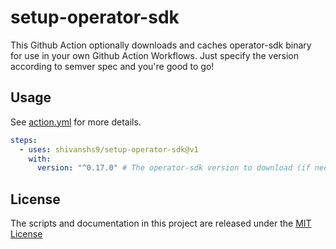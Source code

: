 # setup-operator-sdk

This Github Action optionally downloads and caches operator-sdk binary for use in your own Github Action Workflows.
Just specify the version according to semver spec and you're good to go!

## Usage

See [action.yml](action.yml) for more details.

```yaml
steps:
  - uses: shivanshs9/setup-operator-sdk@v1
    with:
      version: "^0.17.0" # The operator-sdk version to download (if necessary) and use.
```

## License

The scripts and documentation in this project are released under the [MIT License](LICENSE)
